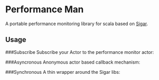 ﻿Performance Man
===============

A portable performance monitoring library for scala based on [Sigar](http://www.hyperic.com/products/sigar).

Usage
------
###Subscribe
Subscribe your Actor to the performance monitor actor:

<script src="https://gist.github.com/914709.js?file=PerformanceManSubscribe.scala"></script>

###Asyncronous
Anonymous actor based callback mechanism:

###Synchronous
A thin wrapper around the Sigar libs:
 



